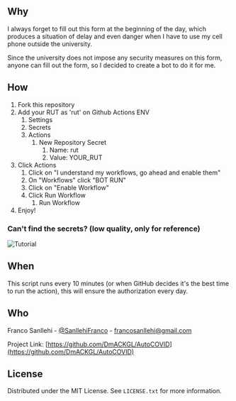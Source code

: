 ## Why

I always forget to fill out this form at the beginning of the day, which produces a situation of delay and even danger when I have to use my cell phone outside the university.

Since the university does not impose any security measures on this form, anyone can fill out the form, so I decided to create a bot to do it for me. 

## How

1. Fork this repository
2. Add your RUT as 'rut' on Github Actions ENV
   1. Settings
   2. Secrets
   3. Actions
      1. New Repository Secret
         1. Name: rut
         2. Value: YOUR_RUT
3. Click Actions
   1. Click on "I understand my workflows, go ahead and enable them"
   2. On "Workflows" click "BOT RUN"
   3. Click on "Enable Workflow"
   4. Click Run Workflow
      1. Run Workflow
4. Enjoy!


### Can't find the secrets? (low quality, only for reference)
![Tutorial](https://media2.giphy.com/media/mblUmq4djCKIy3ZMmL/giphy.gif)

## When

This script runs every 10 minutes (or when GitHub decides it's the best time to run the action), this will ensure the authorization every day.

<!-- CONTACT -->
## Who

Franco Sanllehi - [@SanllehiFranco](https://twitter.com/SanllehiFranco) - francosanllehi@gmail.com

Project Link: [https://github.com/DmACKGL/AutoCOVID](https://github.com/DmACKGL/AutoCOVID)

<!-- LICENSE -->
## License

Distributed under the MIT License. See `LICENSE.txt` for more information.



